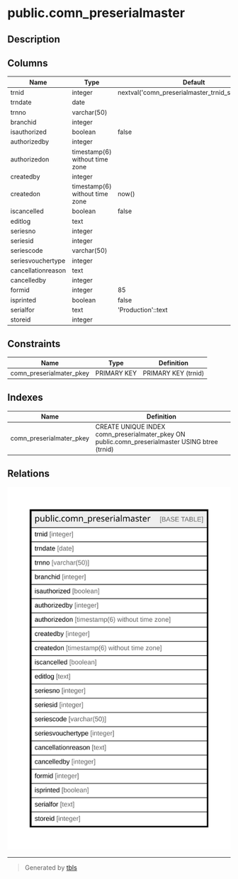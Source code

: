 # public.comn_preserialmaster

## Description

## Columns

| Name | Type | Default | Nullable | Children | Parents | Comment |
| ---- | ---- | ------- | -------- | -------- | ------- | ------- |
| trnid | integer | nextval('comn_preserialmaster_trnid_seq'::regclass) | false |  |  |  |
| trndate | date |  | true |  |  |  |
| trnno | varchar(50) |  | true |  |  |  |
| branchid | integer |  | true |  |  |  |
| isauthorized | boolean | false | false |  |  |  |
| authorizedby | integer |  | true |  |  |  |
| authorizedon | timestamp(6) without time zone |  | true |  |  |  |
| createdby | integer |  | true |  |  |  |
| createdon | timestamp(6) without time zone | now() | true |  |  |  |
| iscancelled | boolean | false | true |  |  |  |
| editlog | text |  | true |  |  |  |
| seriesno | integer |  | true |  |  |  |
| seriesid | integer |  | true |  |  |  |
| seriescode | varchar(50) |  | true |  |  |  |
| seriesvouchertype | integer |  | true |  |  |  |
| cancellationreason | text |  | true |  |  |  |
| cancelledby | integer |  | true |  |  |  |
| formid | integer | 85 | false |  |  |  |
| isprinted | boolean | false | true |  |  |  |
| serialfor | text | 'Production'::text | true |  |  |  |
| storeid | integer |  | true |  |  |  |

## Constraints

| Name | Type | Definition |
| ---- | ---- | ---------- |
| comn_preserialmater_pkey | PRIMARY KEY | PRIMARY KEY (trnid) |

## Indexes

| Name | Definition |
| ---- | ---------- |
| comn_preserialmater_pkey | CREATE UNIQUE INDEX comn_preserialmater_pkey ON public.comn_preserialmaster USING btree (trnid) |

## Relations

![er](public.comn_preserialmaster.svg)

---

> Generated by [tbls](https://github.com/k1LoW/tbls)
